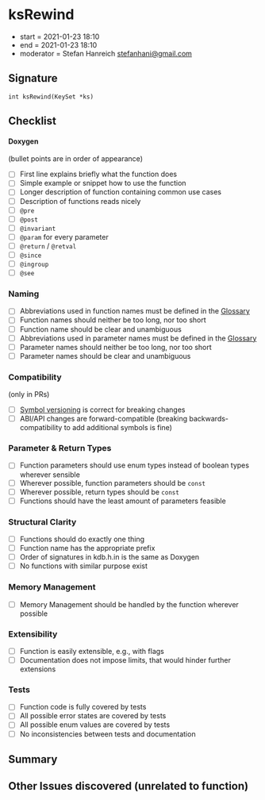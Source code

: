 # ksRewind

- start = 2021-01-23 18:10
- end = 2021-01-23 18:10
- moderator = Stefan Hanreich <stefanhani@gmail.com>

## Signature

`int ksRewind(KeySet *ks)`

## Checklist

#### Doxygen

(bullet points are in order of appearance)

- [ ] First line explains briefly what the function does
- [ ] Simple example or snippet how to use the function
- [ ] Longer description of function containing common use cases
- [ ] Description of functions reads nicely
- [ ] `@pre`
- [ ] `@post`
- [ ] `@invariant`
- [ ] `@param` for every parameter
- [ ] `@return` / `@retval`
- [ ] `@since`
- [ ] `@ingroup`
- [ ] `@see`

### Naming

- [ ] Abbreviations used in function names must be defined in the
      [Glossary](/doc/help/elektra-glossary.md)
- [ ] Function names should neither be too long, nor too short
- [ ] Function name should be clear and unambiguous
- [ ] Abbreviations used in parameter names must be defined in the
      [Glossary](/doc/help/elektra-glossary.md)
- [ ] Parameter names should neither be too long, nor too short
- [ ] Parameter names should be clear and unambiguous

### Compatibility

(only in PRs)

- [ ] [Symbol versioning](/doc/dev/symbol-versioning.md)
      is correct for breaking changes
- [ ] ABI/API changes are forward-compatible (breaking backwards-compatibility
      to add additional symbols is fine)

### Parameter & Return Types

- [ ] Function parameters should use enum types instead of boolean types
      wherever sensible
- [ ] Wherever possible, function parameters should be `const`
- [ ] Wherever possible, return types should be `const`
- [ ] Functions should have the least amount of parameters feasible

### Structural Clarity

- [ ] Functions should do exactly one thing
- [ ] Function name has the appropriate prefix
- [ ] Order of signatures in kdb.h.in is the same as Doxygen
- [ ] No functions with similar purpose exist

### Memory Management

- [ ] Memory Management should be handled by the function wherever possible

### Extensibility

- [ ] Function is easily extensible, e.g., with flags
- [ ] Documentation does not impose limits, that would hinder further extensions

### Tests

- [ ] Function code is fully covered by tests
- [ ] All possible error states are covered by tests
- [ ] All possible enum values are covered by tests
- [ ] No inconsistencies between tests and documentation

## Summary

## Other Issues discovered (unrelated to function)
